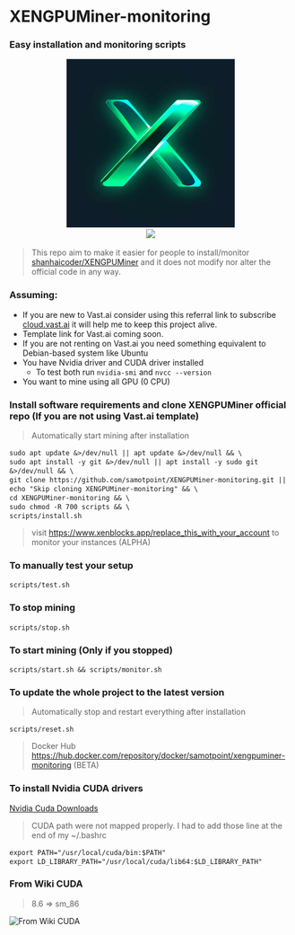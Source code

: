 # XENGPUMiner-monitoring

### Easy installation and monitoring scripts

<div style="width: 100%; text-align: center">
  <img src="docs/xenblocks-app.jpg" alt="Xenblocks App" style="width:300px"/>
  <br>
  <a href="https://www.buymeacoffee.com/samotpoints" alt="Buy me a coffee">
    <img src="https://img.buymeacoffee.com/button-api/?text=Buy me a coffee&emoji=&slug=samotpoints&button_colour=40DCA5&font_colour=ffffff&font_family=Cookie&outline_colour=000000&coffee_colour=FFDD00" />
  </a>
</div>

> This repo aim to make it easier for people to install/monitor [shanhaicoder/XENGPUMiner](https://github.com/shanhaicoder/XENGPUMiner) and it does not modify nor alter the official code in any way.

### Assuming:

- If you are new to Vast.ai consider using this referral link to
  subscribe [cloud.vast.ai](https://cloud.vast.ai/?ref_id=90806) it will help me to keep this project alive.
- Template link for Vast.ai coming soon.
- If you are not renting on Vast.ai you need something equivalent to Debian-based system like Ubuntu
- You have Nvidia driver and CUDA driver installed
    - To test both run `nvidia-smi` and `nvcc --version`
- You want to mine using all GPU (0 CPU)

### Install software requirements and clone XENGPUMiner official repo (If you are not using Vast.ai template)

> Automatically start mining after installation

```shell
sudo apt update &>/dev/null || apt update &>/dev/null && \
sudo apt install -y git &>/dev/null || apt install -y sudo git &>/dev/null && \
git clone https://github.com/samotpoint/XENGPUMiner-monitoring.git || echo "Skip cloning XENGPUMiner-monitoring" && \
cd XENGPUMiner-monitoring && \
sudo chmod -R 700 scripts && \
scripts/install.sh
```

> visit https://www.xenblocks.app/replace_this_with_your_account to monitor your instances (ALPHA)

### To manually test your setup

```shell
scripts/test.sh
```

### To stop mining

```shell
scripts/stop.sh
```

### To start mining (Only if you stopped)

```shell
scripts/start.sh && scripts/monitor.sh
```

### To update the whole project to the latest version

> Automatically stop and restart everything after installation

```shell
scripts/reset.sh
```

> Docker Hub https://hub.docker.com/repository/docker/samotpoint/xengpuminer-monitoring (BETA)

### To install Nvidia CUDA drivers

[Nvidia Cuda Downloads](https://developer.nvidia.com/cuda-downloads)

> CUDA path were not mapped properly. I had to add those line at the end of my ~/.bashrc

```shell
export PATH="/usr/local/cuda/bin:$PATH"
export LD_LIBRARY_PATH="/usr/local/cuda/lib64:$LD_LIBRARY_PATH"
```

### From Wiki CUDA

> 8.6 => sm_86

![From Wiki CUDA](docs/wiki_cuda.png)
